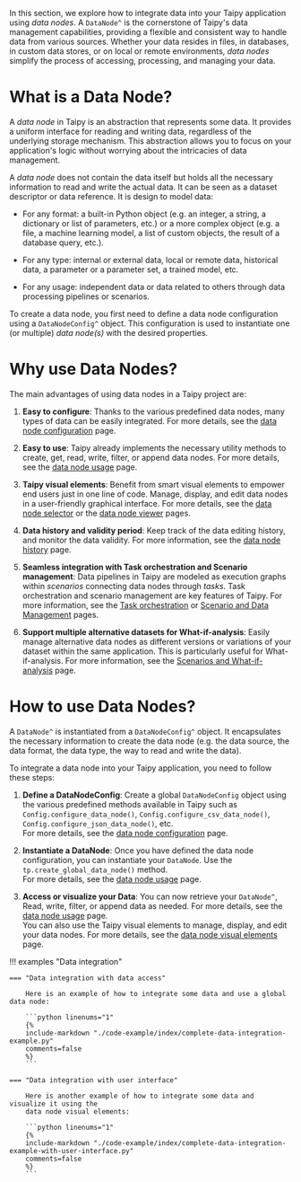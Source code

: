In this section, we explore how to integrate data into your Taipy application using *data nodes*.
A `DataNode^` is the cornerstone of Taipy's data management capabilities, providing a flexible
and consistent way to handle data from various sources. Whether your data resides in files,
in databases, in custom data stores, or on local or remote environments, *data nodes* simplify
the process of accessing, processing, and managing your data.

# What is a Data Node?
A *data node* in Taipy is an abstraction that represents some data. It provides a uniform
interface for reading and writing data, regardless of the underlying storage mechanism.
This abstraction allows you to focus on your application's logic without worrying about the
intricacies of data management.

A *data node* does not contain the data itself but holds all the necessary information to
read and write the actual data. It can be seen as a dataset descriptor or data reference.
It is design to model data:

- For any format: a built-in Python object (e.g. an integer, a string, a dictionary
    or list of parameters, etc.) or a more complex object (e.g. a file, a machine learning
    model, a list of custom objects, the result of a database query, etc.).

- For any type: internal or external data, local or remote data, historical data, a parameter
    or a parameter set, a trained model, etc.

- For any usage: independent data or data related to others through data processing pipelines
    or scenarios.

To create a data node, you first need to define a data node configuration using a
`DataNodeConfig^` object. This configuration is used to instantiate one (or multiple)
*data node(s)* with the desired properties.

# Why use Data Nodes?
The main advantages of using data nodes in a Taipy project are:

1. **Easy to configure**:
    Thanks to the various predefined data nodes, many types of data can be easily integrated.
    For more details, see the [data node configuration](data-node-config.md) page.

2. **Easy to use**:
    Taipy already implements the necessary utility methods to create, get, read, write, filter,
    or append data nodes. For more details, see the [data node usage](data-node-usage.md) page.

3. **Taipy visual elements**:
    Benefit from smart visual elements to empower end users just in one line of code.
    Manage, display, and edit data nodes in a user-friendly graphical interface.
    For more details, see the [data node selector](data-node-vizelmts.md#data-node-selector) or
    the [data node viewer](data-node-vizelmts.md#data-node-viewer) pages.

4. **Data history and validity period**:
    Keep track of the data editing history, and monitor the data validity.
    For more information, see the [data node history](data-node-history.md) page.

5. **Seamless integration with Task orchestration and Scenario management**:
    Data pipelines in Taipy are modeled as execution graphs within *scenarios* connecting
    data nodes through *tasks*. Task orchestration and scenario management are key features of
    Taipy. For more information, see the [Task orchestration](../task-orchestration/index.md)
    or [Scenario and Data Management](../sdm/index.md) pages.

6. **Support multiple alternative datasets for What-if-analysis**:
    Easily manage alternative data nodes as different versions or variations of your dataset
    within the same application. This is particularly useful for What-if-analysis.
    For more information, see the [Scenarios and What-if-analysis](../what-if-analysis/index.md) page.

# How to use Data Nodes?

A `DataNode^` is instantiated from a `DataNodeConfig^` object. It encapsulates the necessary
information to create the data node (e.g. the data source, the data format, the data type, the
way to read and write the data).

To integrate a data node into your Taipy application, you need to follow these steps:

1. **Define a DataNodeConfig**:
    Create a global `DataNodeConfig` object using the various predefined methods available
    in Taipy such as `Config.configure_data_node()`, `Config.configure_csv_data_node()`,
   `Config.configure_json_data_node()`, etc. <br>
    For more details, see the [data node configuration](data-node-config.md) page.

2. **Instantiate a DataNode**:
    Once you have defined the data node configuration, you can instantiate your `DataNode`.
    Use the `tp.create_global_data_node()` method.<br>
    For more details, see the [data node usage](data-node-usage.md#create-a-data-node) page.

3. **Access or visualize your Data**:
    You can now retrieve your `DataNode^`, Read, write, filter, or append data as needed.
    For more details, see the [data node usage](data-node-usage.md) page. <br>
    You can also use the Taipy visual elements to manage, display, and edit your data nodes.
    For more details, see the [data node visual elements](data-node-vizelmts.md) page.


!!! examples "Data integration"

    === "Data integration with data access"

        Here is an example of how to integrate some data and use a global data node:

        ```python linenums="1"
        {%
        include-markdown "./code-example/index/complete-data-integration-example.py"
        comments=false
        %}
        ```

    === "Data integration with user interface"

        Here is another example of how to integrate some data and visualize it using the
        data node visual elements:

        ```python linenums="1"
        {%
        include-markdown "./code-example/index/complete-data-integration-example-with-user-interface.py"
        comments=false
        %}
        ```
